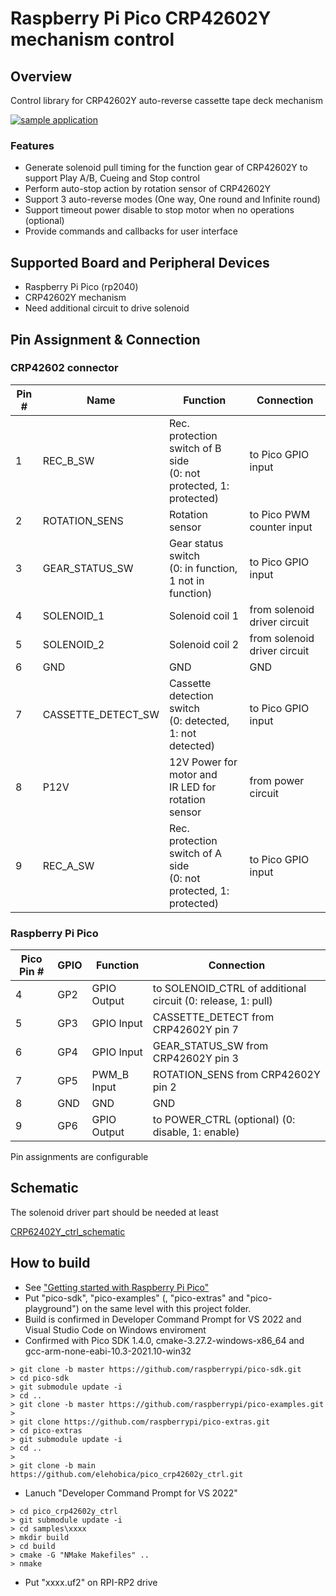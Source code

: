 # Raspberry Pi Pico CRP42602Y mechanism control

## Overview
Control library for CRP42602Y auto-reverse cassette tape deck mechanism

[![sample application](doc/sample_app.gif)]()

### Features
* Generate solenoid pull timing for the function gear of CRP42602Y to support Play A/B, Cueing and Stop control
* Perform auto-stop action by rotation sensor of CRP42602Y
* Support 3 auto-reverse modes (One way, One round and Infinite round)
* Support timeout power disable to stop motor when no operations (optional)
* Provide commands and callbacks for user interface

## Supported Board and Peripheral Devices
* Raspberry Pi Pico (rp2040)
* CRP42602Y mechanism
* Need additional circuit to drive solenoid

## Pin Assignment & Connection
### CRP42602 connector
| Pin # | Name | Function | Connection |
----|----|----|----
| 1 | REC_B_SW | Rec. protection switch of B side<br>(0: not protected, 1: protected) | to Pico GPIO input |
| 2 | ROTATION_SENS | Rotation sensor | to Pico PWM counter input |
| 3 | GEAR_STATUS_SW | Gear status switch<br>(0: in function, 1 not in function) | to Pico GPIO input |
| 4 | SOLENOID_1 | Solenoid coil 1 | from solenoid driver circuit |
| 5 | SOLENOID_2 | Solenoid coil 2 | from solenoid driver circuit |
| 6 | GND | GND | GND |
| 7 | CASSETTE_DETECT_SW | Cassette detection switch<br>(0: detected, 1: not detected) | to Pico GPIO input |
| 8 | P12V | 12V Power for motor and<br>IR LED for rotation sensor | from power circuit |
| 9 | REC_A_SW | Rec. protection switch of A side<br>(0: not protected, 1: protected) | to Pico GPIO input |

### Raspberry Pi Pico
| Pico Pin # | GPIO | Function | Connection |
----|----|----|----
| 4 | GP2 | GPIO Output | to SOLENOID_CTRL of additional circuit (0: release, 1: pull) |
| 5 | GP3 | GPIO Input | CASSETTE_DETECT from CRP42602Y pin 7 |
| 6 | GP4 | GPIO Input | GEAR_STATUS_SW from CRP42602Y pin 3 |
| 7 | GP5 | PWM_B Input | ROTATION_SENS from CRP42602Y pin 2 |
| 8 | GND | GND | GND |
| 9 | GP6 | GPIO Output | to POWER_CTRL (optional) (0: disable, 1: enable) |

Pin assignments are configurable

## Schematic
The solenoid driver part should be needed at least

[CRP62402Y_ctrl_schematic](doc/CRP62402Y_ctrl_schematic.pdf)

## How to build
* See ["Getting started with Raspberry Pi Pico"](https://datasheets.raspberrypi.org/pico/getting-started-with-pico.pdf)
* Put "pico-sdk", "pico-examples" (, "pico-extras" and "pico-playground") on the same level with this project folder.
* Build is confirmed in Developer Command Prompt for VS 2022 and Visual Studio Code on Windows enviroment
* Confirmed with Pico SDK 1.4.0, cmake-3.27.2-windows-x86_64 and gcc-arm-none-eabi-10.3-2021.10-win32
```
> git clone -b master https://github.com/raspberrypi/pico-sdk.git
> cd pico-sdk
> git submodule update -i
> cd ..
> git clone -b master https://github.com/raspberrypi/pico-examples.git
>
> git clone https://github.com/raspberrypi/pico-extras.git
> cd pico-extras
> git submodule update -i
> cd ..
> 
> git clone -b main https://github.com/elehobica/pico_crp42602y_ctrl.git
```
* Lanuch "Developer Command Prompt for VS 2022"
```
> cd pico_crp42602y_ctrl
> git submodule update -i
> cd samples\xxxx
> mkdir build
> cd build
> cmake -G "NMake Makefiles" ..
> nmake
```
* Put "xxxx.uf2" on RPI-RP2 drive